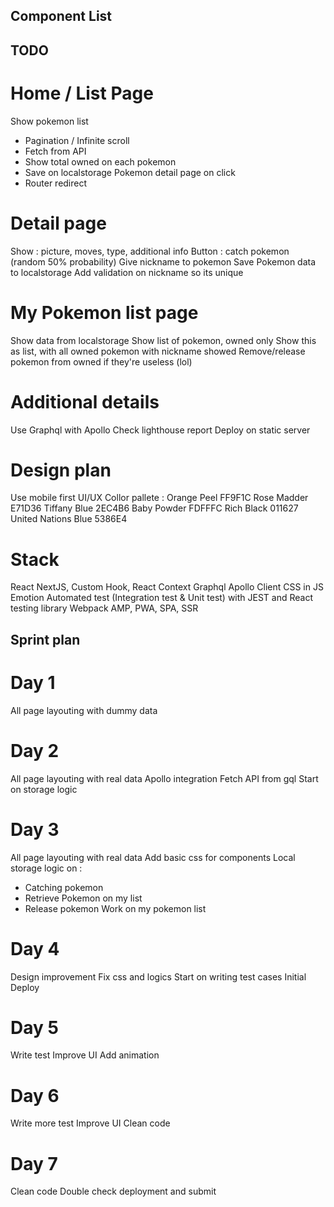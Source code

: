 ## Component List



## TODO

# Home / List Page
Show pokemon list
- Pagination / Infinite scroll
- Fetch from API
- Show total owned on each pokemon
- Save on localstorage
Pokemon detail page on click
- Router redirect

# Detail page
Show : picture, moves, type, additional info
Button : catch pokemon (random 50% probability)
Give nickname to pokemon
Save Pokemon data to localstorage
Add validation on nickname so its unique

# My Pokemon list page
Show data from localstorage 
Show list of pokemon, owned only
Show this as list, with all owned pokemon with nickname showed
Remove/release pokemon from owned if they're useless (lol)

# Additional details
Use Graphql with Apollo
Check lighthouse report
Deploy on static server

# Design plan
Use mobile first UI/UX
Collor pallete : 
Orange Peel FF9F1C
Rose Madder E71D36
Tiffany Blue 2EC4B6
Baby Powder FDFFFC
Rich Black 011627
United Nations Blue 5386E4

# Stack
React NextJS, Custom Hook, React Context
Graphql Apollo Client
CSS in JS Emotion
Automated test (Integration test & Unit test) with JEST and React testing library
Webpack
AMP, PWA, SPA, SSR

## Sprint plan

# Day 1
All page layouting with dummy data

# Day 2
All page layouting with real data
Apollo integration
Fetch API from gql
Start on storage logic

# Day 3
All page layouting with real data
Add basic css for components
Local storage logic on :
- Catching pokemon
- Retrieve Pokemon on my list
- Release pokemon
Work on my pokemon list

# Day 4
Design improvement
Fix css and logics
Start on writing test cases
Initial Deploy

# Day 5
Write test
Improve UI
Add animation

# Day 6
Write more test
Improve UI
Clean code

# Day 7
Clean code
Double check deployment and submit